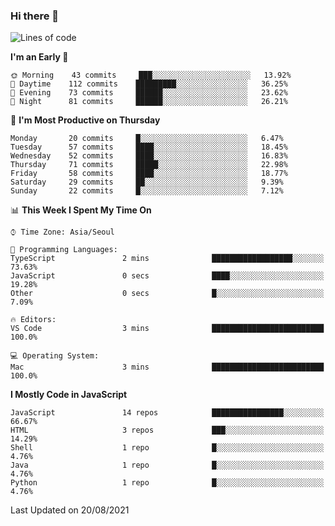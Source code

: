 ### Hi there 👋

<!--START_SECTION:waka-->
![Lines of code](https://img.shields.io/badge/From%20Hello%20World%20I%27ve%20Written-362963%20lines%20of%20code-blue)

**I'm an Early 🐤** 

```text
🌞 Morning    43 commits     ███░░░░░░░░░░░░░░░░░░░░░░   13.92% 
🌆 Daytime    112 commits    █████████░░░░░░░░░░░░░░░░   36.25% 
🌃 Evening    73 commits     ██████░░░░░░░░░░░░░░░░░░░   23.62% 
🌙 Night      81 commits     ██████░░░░░░░░░░░░░░░░░░░   26.21%

```
📅 **I'm Most Productive on Thursday** 

```text
Monday       20 commits     █░░░░░░░░░░░░░░░░░░░░░░░░   6.47% 
Tuesday      57 commits     ████░░░░░░░░░░░░░░░░░░░░░   18.45% 
Wednesday    52 commits     ████░░░░░░░░░░░░░░░░░░░░░   16.83% 
Thursday     71 commits     █████░░░░░░░░░░░░░░░░░░░░   22.98% 
Friday       58 commits     ████░░░░░░░░░░░░░░░░░░░░░   18.77% 
Saturday     29 commits     ██░░░░░░░░░░░░░░░░░░░░░░░   9.39% 
Sunday       22 commits     █░░░░░░░░░░░░░░░░░░░░░░░░   7.12%

```


📊 **This Week I Spent My Time On** 

```text
⌚︎ Time Zone: Asia/Seoul

💬 Programming Languages: 
TypeScript               2 mins              ██████████████████░░░░░░░   73.63% 
JavaScript               0 secs              ████░░░░░░░░░░░░░░░░░░░░░   19.28% 
Other                    0 secs              █░░░░░░░░░░░░░░░░░░░░░░░░   7.09%

🔥 Editors: 
VS Code                  3 mins              █████████████████████████   100.0%

💻 Operating System: 
Mac                      3 mins              █████████████████████████   100.0%

```

**I Mostly Code in JavaScript** 

```text
JavaScript               14 repos            ████████████████░░░░░░░░░   66.67% 
HTML                     3 repos             ███░░░░░░░░░░░░░░░░░░░░░░   14.29% 
Shell                    1 repo              █░░░░░░░░░░░░░░░░░░░░░░░░   4.76% 
Java                     1 repo              █░░░░░░░░░░░░░░░░░░░░░░░░   4.76% 
Python                   1 repo              █░░░░░░░░░░░░░░░░░░░░░░░░   4.76%

```



 Last Updated on 20/08/2021
<!--END_SECTION:waka-->

<!--
**gyoon-dev/gyoon-dev** is a ✨ _special_ ✨ repository because its `README.md` (this file) appears on your GitHub profile.

Here are some ideas to get you started:

- 🔭 I’m currently working on ...
- 🌱 I’m currently learning ...
- 👯 I’m looking to collaborate on ...
- 🤔 I’m looking for help with ...
- 💬 Ask me about ...
- 📫 How to reach me: ...
- 😄 Pronouns: ...
- ⚡ Fun fact: ...
-->
